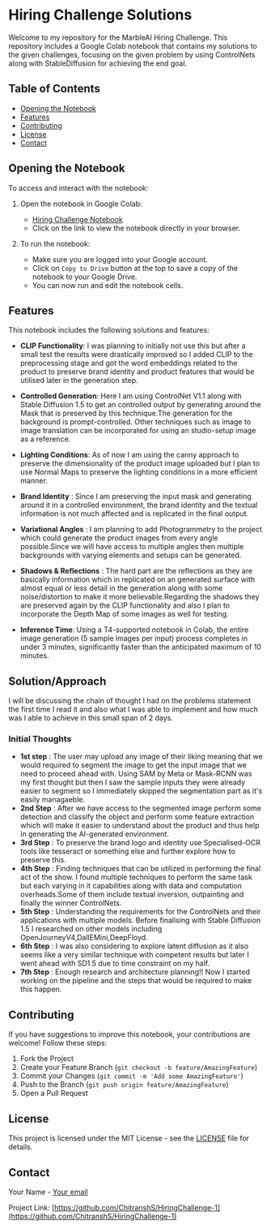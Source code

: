 # Hiring Challenge Solutions

Welcome to my repository for the MarbleAI Hiring Challenge. This repository includes a Google Colab notebook that contains my solutions to the given challenges, focusing on the given problem by using ControlNets along with StableDiffusion for achieving the end goal.

## Table of Contents

- [Opening the Notebook](#opening-the-notebook)
- [Features](#features)
- [Contributing](#contributing)
- [License](#license)
- [Contact](#contact)

## Opening the Notebook

To access and interact with the notebook:

1. Open the notebook in Google Colab:
   - [Hiring Challenge Notebook](https://github.com/ChitranshS/HiringChallenge-1/blob/main/Hiring_Challenge.ipynb)
   - Click on the link to view the notebook directly in your browser.

2. To run the notebook:
   - Make sure you are logged into your Google account.
   - Click on `Copy to Drive` button at the top to save a copy of the notebook to your Google Drive.
   - You can now run and edit the notebook cells.

## Features

This notebook includes the following solutions and features:

- **CLIP Functionality**: I was planning to initially not use this but after a small test the results were drastically improved so I added CLIP to the preprocessing stage and got the word embeddings related to the product to preserve brand identity and product features that would be utilised later in the generation step.
- **Controlled Generation**: Here I am using ControlNet V1.1 along with Stable Diffusion 1.5 to get an controlled output by generating around the Mask that is preserved by this technique.The generation for the background is prompt-controlled. Other techniques such as image to image translation can be incorporated for using an studio-setup image as a reference.
  
- **Lighting Conditions**: As of now I am using the canny approach to preserve the dimensionality of the product image uploaded but I plan to use Normal Maps to preserve the lighting conditions in a more efficient manner.
  
- **Brand Identity** : Since I am preserving the input mask and generating around it in a controlled environment, the brand identity and the textual information is not much affected and is replicated in the final output.
  
- **Variational Angles** : I am planning to add Photogrammetry to the project which could generate the product images from every angle possible.Since we will have access to multiple angles then multiple backgrounds with varying elements and setups can be generated.
  
- **Shadows & Reflections** : The hard part are the reflections as they are basically information which in replicated on an generated surface with almost equal or less detail in the generation along with some noise/distortion to make it more believable.Regarding the shadows they are preserved again by the CLIP functionality and also I plan to incorporate the Depth Map of some images as well for testing.
  
- **Inference Time**: Using a T4-supported notebook in Colab, the entire image generation (5 sample images per input) process completes in under 3 minutes, significantly faster than the anticipated maximum of 10 minutes.

## Solution/Approach
I will be discussing the chain of thought I had on the problems statement the first time I read it and also what I was able to implement and how much was I able to achieve in this small span of 2 days.
### Initial Thoughts
- **1st step** : The user may upload any image of their liking meaning that we would required to segment the image to get the input image that we need to proceed ahead with. Using SAM by Meta or Mask-RCNN was my first thought but then I saw the sample inputs they were already easier to segment so I immediately skipped the segmentation part as it's easily managaeble.
- **2nd Step** : After we have access to the segmented image perform some detection and classify the object and perform some feature extraction which will make it easier to understand about the product and thus help in generating the AI-generated environment.
- **3rd Step** : To preserve the brand logo and identity use Specialised-OCR tools like tesseract or something else and further explore how to preserve this.
- **4th Step** : Finding techniques that can be utilized in performing the final act of the show. I found multiple techniques to perform the same task but each varying in it capabilities along with data and computation overheads.Some of them include textual inversion, outpainting and finally the winner ControlNets.
- **5th Step** : Understanding the requirements for the ControlNets and their applications with multiple models. Before finalising with Stable Diffusion 1.5 I researched on other models including OpenJourneyV4,DallEMini,DeepFloyd.
- **6th Step** :  I was also considering to explore latent diffusion as it also seems like a very similar technique with competent results but later I went ahead with SD1.5 due to time constraint on my half.
- **7th Step** : Enough research and architecture planning!! Now I started working on the pipeline and the steps that would be required to make this happen.
## Contributing

If you have suggestions to improve this notebook, your contributions are welcome! Follow these steps:

1. Fork the Project
2. Create your Feature Branch (`git checkout -b feature/AmazingFeature`)
3. Commit your Changes (`git commit -m 'Add some AmazingFeature'`)
4. Push to the Branch (`git push origin feature/AmazingFeature`)
5. Open a Pull Request

## License

This project is licensed under the MIT License - see the [LICENSE](LICENSE) file for details.

## Contact

Your Name - [Your email](mailto:chitransh0210@gmail.com)

Project Link: [https://github.com/ChitranshS/HiringChallenge-1](https://github.com/ChitranshS/HiringChallenge-1)
